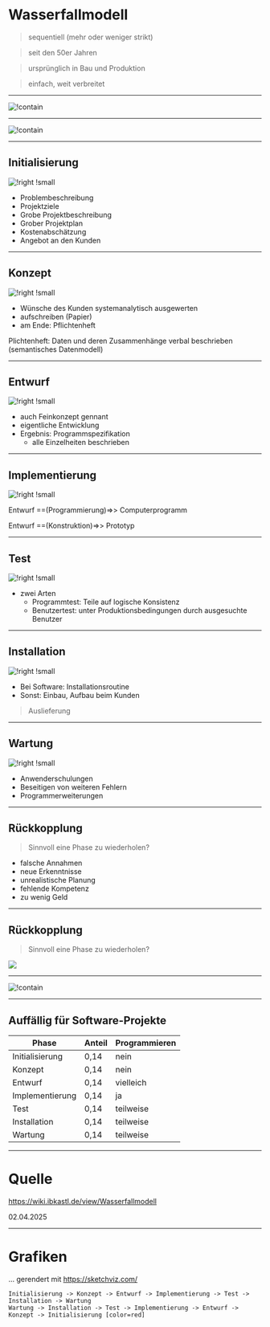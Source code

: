 # Wasserfallmodell

> sequentiell (mehr oder weniger strikt)

> seit den 50er Jahren 

> ursprünglich in Bau und Produktion

> einfach, weit verbreitet

---

![!contain](https://wiki.ibkastl.de/w/images/thumb/8/84/Wasserfallmodell.png/400px-Wasserfallmodell.png)

---

![!contain](./img/5_WF.png)

---

## Initialisierung

![!right !small](./img/5_WF_Init.png)

- Problembeschreibung
- Projektziele
- Grobe Projektbeschreibung
- Grober Projektplan
- Kostenabschätzung
- Angebot an den Kunden

---

## Konzept

![!right !small](./img/5_WF_Konz.png)

- Wünsche des Kunden systemanalytisch ausgewerten
- aufschreiben (Papier) 
- am Ende: Pflichtenheft

Plichtenheft: Daten und deren Zusammenhänge verbal beschrieben (semantisches Datenmodell)

---

## Entwurf

![!right !small](./img/5_WF_Entw.png)

- auch Feinkonzept gennant 
- eigentliche Entwicklung
- Ergebnis: Programmspezifikation
	- alle Einzelheiten beschrieben

---

## Implementierung

![!right !small](./img/5_WF_Impl.png)

Entwurf ==(Programmierung)=>> Computerprogramm

Entwurf ==(Konstruktion)=>> Prototyp

---

## Test

![!right !small](./img/5_WF_Test.png)

- zwei Arten
	- Programmtest: Teile auf logische Konsistenz
	- Benutzertest: unter Produktionsbedingungen durch ausgesuchte Benutzer
---

## Installation

![!right !small](./img/5_WF_Inst.png)

- Bei Software: Installationsroutine
- Sonst: Einbau, Aufbau beim Kunden

> Auslieferung

---

## Wartung

![!right !small](./img/5_WF_Wart.png)

- Anwenderschulungen
- Beseitigen von weiteren Fehlern
- Programmerweiterungen

---

## Rückkopplung

> Sinnvoll eine Phase zu wiederholen?

- falsche Annahmen
- neue Erkenntnisse
- unrealistische Planung
- fehlende Kompetenz
- zu wenig Geld

---

## Rückkopplung

> Sinnvoll eine Phase zu wiederholen?

![](./img/5_WF_Feedb_0.png)

---

![!contain](./img/5_WF_Feedb.png)

---

## Auffällig für Software-Projekte

| Phase | Anteil | Programmieren
|---|---| ---|
| Initialisierung | 0,14 | nein |
| Konzept | 0,14 | nein |
| Entwurf | 0,14 | vielleich |
| Implementierung | 0,14 | ja |
| Test | 0,14 | teilweise |
| Installation | 0,14 | teilweise |
| Wartung | 0,14 | teilweise |

---

# Quelle

https://wiki.ibkastl.de/view/Wasserfallmodell

02.04.2025

---

# Grafiken

... gerendert mit https://sketchviz.com/

~~~
Initialisierung -> Konzept -> Entwurf -> Implementierung -> Test -> Installation -> Wartung
Wartung -> Installation -> Test -> Implementierung -> Entwurf -> Konzept -> Initialisierung [color=red]
~~~
